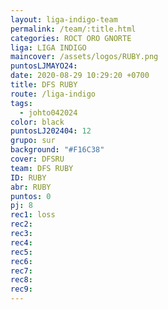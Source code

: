 ```yaml
---
layout: liga-indigo-team
permalink: /team/:title.html
categories: ROCT ORO GNORTE
liga: LIGA INDIGO
maincover: /assets/logos/RUBY.png
puntosLJMAYO24: 
date: 2020-08-29 10:29:20 +0700
title: DFS RUBY
route: /liga-indigo
tags:
  - johto042024
color: black
puntosLJ202404: 12
grupo: sur
background: "#F16C38"
cover: DFSRU
team: DFS RUBY
ID: RUBY
abr: RUBY
puntos: 0
pj: 8
rec1: loss
rec2:
rec3: 
rec4:
rec5:
rec6:
rec7:
rec8:
rec9:
---
```

